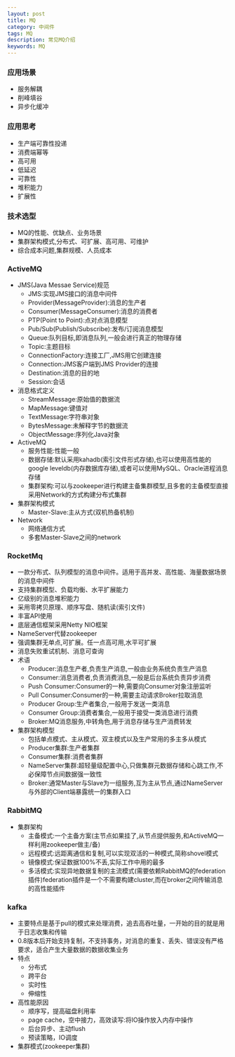 ```yaml
---
layout: post
title: MQ
category: 中间件
tags: MQ
description: 常见MQ介绍
keywords: MQ
---
```

### 应用场景
* 服务解耦
* 削峰填谷
* 异步化缓冲

### 应用思考
* 生产端可靠性投递
* 消费端幂等
* 高可用
* 低延迟
* 可靠性
* 堆积能力
* 扩展性

### 技术选型
* MQ的性能、优缺点、业务场景
* 集群架构模式,分布式、可扩展、高可用、可维护
* 综合成本问题,集群规模、人员成本

### ActiveMQ
* JMS(Java Messae Service)规范
    * JMS:实现JMS接口的消息中间件
    * Provider(MessageProvider):消息的生产者
    * Consumer(MessageConsumer):消息的消费者
    * PTP(Point to Point):点对点消息模型
    * Pub/Sub(Publish/Subscribe):发布/订阅消息模型
    * Queue:队列目标,即消息队列,一般会进行真正的物理存储
    * Topic:主题目标
    * ConnectionFactory:连接工厂,JMS用它创建连接
    * Connection:JMS客户端到JMS Provider的连接
    * Destination:消息的目的地
    * Session:会话
* 消息格式定义
    * StreamMessage:原始值的数据流
    * MapMessage:键值对
    * TextMessage:字符串对象
    * BytesMessage:未解释字节的数据流
    * ObjectMessage:序列化Java对象
* ActiveMQ
    * 服务性能:性能一般
    * 数据存储:默认采用kahadb(索引文件形式存储),也可以使用高性能的google leveldb(内存数据库存储),或者可以使用MySQL、Oracle进程消息存储
    * 集群架构:可以与zookeeper进行构建主备集群模型,且多套的主备模型直接采用Network的方式构建分布式集群
* 集群架构模式
    * Master-Slave:主从方式(双机热备机制)
* Network
    * 网络通信方式
    * 多套Master-Slave之间的network

### RocketMq
* 一款分布式、队列模型的消息中间件。适用于高并发、高性能、海量数据场景的消息中间件
* 支持集群模型、负载均衡、水平扩展能力
* 亿级别的消息堆积能力
* 采用零拷贝原理、顺序写盘、随机读(索引文件)
* 丰富API使用
* 底层通信框架采用Netty NIO框架
* NameServer代替zookeeper
* 强调集群无单点,可扩展。任一点高可用,水平可扩展
* 消息失败重试机制、消息可查询
* 术语
    * Producer:消息生产者,负责生产消息,一般由业务系统负责生产消息
    * Consumer:消息消费者,负责消费消息,一般是后台系统负责异步消费
    * Push Consumer:Consumer的一种,需要向Consumer对象注册监听
    * Pull Consumer:Consumer的一种,需要主动请求Broker拉取消息
    * Producer Group:生产者集合,一般用于发送一类消息
    * Consumer Group:消费者集合,一般用于接受一类消息进行消费
    * Broker:MQ消息服务,中转角色,用于消息存储与生产消费转发
* 集群架构模型
    * 包括单点模式、主从模式、双主模式以及生产常用的多主多从模式
    * Producer集群:生产者集群
    * Consumer集群:消费者集群
    * NameServer集群:超轻量级配置中心,只做集群元数据存储和心跳工作,不必保障节点间数据强一致性
    * Broker:通常Master与Slave为一组服务,互为主从节点,通过NameServer与外部的Client端暴露统一的集群入口

### RabbitMQ
* 集群架构
    * 主备模式:一个主备方案(主节点如果挂了,从节点提供服务,和ActiveMQ一样利用zookeeper做主/备)
    * 远程模式:远距离通信和复制,可以实现双活的一种模式,简称shovel模式
    * 镜像模式:保证数据100%不丢,实际工作中用的最多
    * 多活模式:实现异地数据复制的主流模式(需要依赖RabbitMQ的federation插件)federation插件是一个不需要构建cluster,而在broker之间传输消息的高性能插件

### kafka
* 主要特点是基于pull的模式来处理消费，追去高吞吐量，一开始的目的就是用于日志收集和传输
* 0.8版本后开始支持复制，不支持事务，对消息的重复、丢失、错误没有严格要求，适合产生大量数据的数据收集业务
* 特点
    * 分布式
    * 跨平台
    * 实时性
    * 伸缩性
* 高性能原因
    * 顺序写，提高磁盘利用率
    * page cache，空中接力，高效读写:将IO操作放入内存中操作
    * 后台异步、主动flush
    * 预读策略，IO调度
* 集群模式(zookeeper集群)
